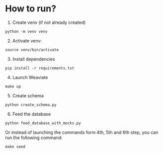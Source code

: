 # How to run?

1. Create venv (if not already created)

```shell
python -m venv venv
```

2. Activate venv:

```shell
source venv/bin/activate
```

3. Install dependencies

```shell
pip install -r requirements.txt
```

4. Launch Weaviate

```shell
make up
```

5. Create schema

```shell
python create_schema.py
```

6. Feed the database

```shell
python feed_database_with_mocks.py
```

Or instead of launching the commands form 4th, 5th and 6th step, you can run the following command:

```shell
make seed
```